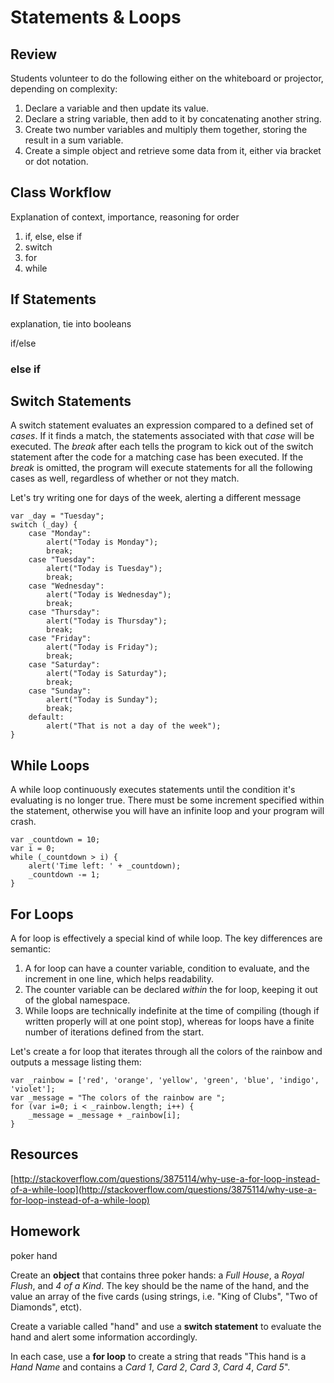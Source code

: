 # Statements & Loops

## Review

Students volunteer to do the following either on the whiteboard or projector, depending on complexity:

1. Declare a variable and then update its value.
2. Declare a string variable, then add to it by concatenating another string.
3. Create two number variables and multiply them together, storing the result in a sum variable.
4. Create a simple object and retrieve some data from it, either via bracket or dot notation.

## Class Workflow

Explanation of context, importance, reasoning for order

1. if, else, else if
2. switch
3. for
4. while

## If Statements

explanation, tie into booleans

if/else

### else if

## Switch Statements

A switch statement evaluates an expression compared to a defined set of _cases_. If it finds a match, the statements associated with that _case_ will be executed. The _break_ after each tells the program to kick out of the switch statement after the code for a matching case has been executed. If the _break_ is omitted, the program will execute statements for all the following cases as well, regardless of whether or not they match.

Let's try writing one for days of the week, alerting a different message 

	var _day = "Tuesday";
    switch (_day) {
    	case "Monday":
        	alert("Today is Monday");
            break;
        case "Tuesday":
        	alert("Today is Tuesday");
            break;
        case "Wednesday":
        	alert("Today is Wednesday");
            break;
        case "Thursday":
        	alert("Today is Thursday");
            break;
        case "Friday":
        	alert("Today is Friday");
            break;
        case "Saturday":
        	alert("Today is Saturday");
            break;
        case "Sunday":
        	alert("Today is Sunday");
            break;
        default:
        	alert("That is not a day of the week");
    }

## While Loops

A while loop continuously executes statements until the condition it's evaluating is no longer true. There must be some increment specified within the statement, otherwise you will have an infinite loop and your program will crash. 

	var _countdown = 10;
    var i = 0;
	while (_countdown > i) {
    	alert('Time left: ' + _countdown);
        _countdown -= 1;
    }

## For Loops

A for loop is effectively a special kind of while loop. The key differences are semantic:

1. A for loop can have a counter variable, condition to evaluate, and the increment in one line, which helps readability.
2. The counter variable can be declared _within_ the for loop, keeping it out of the global namespace.
3. While loops are technically indefinite at the time of compiling (though if written properly will at one point stop), whereas for loops have a finite number of iterations defined from the start.

Let's create a for loop that iterates through all the colors of the rainbow and outputs a message listing them:

	var _rainbow = ['red', 'orange', 'yellow', 'green', 'blue', 'indigo', 'violet'];
    var _message = "The colors of the rainbow are ";
    for (var i=0; i < _rainbow.length; i++) {
    	_message = _message + _rainbow[i];
    }


## Resources

[http://stackoverflow.com/questions/3875114/why-use-a-for-loop-instead-of-a-while-loop](http://stackoverflow.com/questions/3875114/why-use-a-for-loop-instead-of-a-while-loop)



## Homework
poker hand
  
Create an **object** that contains three poker hands: a _Full House_, a _Royal Flush_, and _4 of a Kind_. The key should be the name of the hand, and the value an array of the five cards (using strings, i.e. "King of Clubs", "Two of Diamonds", etct).
  
Create a variable called "hand" and use a **switch statement** to evaluate the hand and alert some information accordingly.

In each case, use a **for loop** to create a string that reads "This hand is a _Hand Name_ and contains a _Card 1_, _Card 2_, _Card 3_, _Card 4_, _Card 5_".
